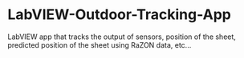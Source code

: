 # LabVIEW-Outdoor-Tracking-App
LabVIEW app that tracks the output of sensors, position of the sheet, predicted position of the sheet using RaZON data, etc...

